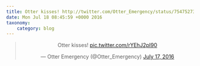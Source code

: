 ```yaml
---
title: Otter kisses! http://twitter.com/Otter_Emergency/status/754752739398324224/photo/1
date: Mon Jul 18 08:45:59 +0000 2016
taxonomy:
    category: blog
---
```

<blockquote class="twitter-tweet" align="center"><p lang="en" dir="ltr">Otter kisses! <a href="http://twitter.com/Otter_Emergency/status/754752739398324224/photo/1">pic.twitter.com/rYEhJ2pI90</a></p>&mdash; Otter Emergency (@Otter_Emergency) <a href="https://twitter.com/Otter_Emergency/status/754752739398324224">July 17, 2016</a></blockquote>
